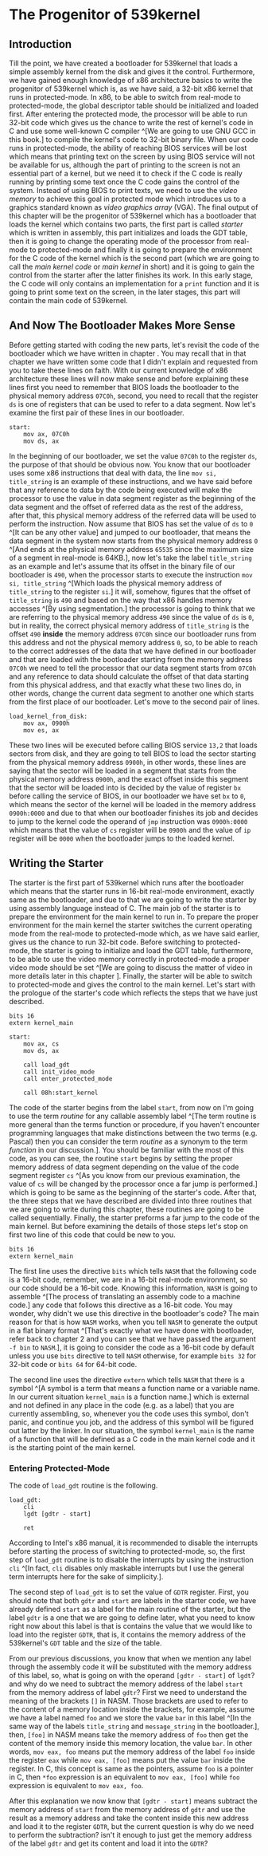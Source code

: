 # The Progenitor of 539kernel

## Introduction
Till the point, we have created a bootloader for 539kernel that loads a simple assembly kernel from the disk and gives it the control. Furthermore, we have gained enough knowledge of x86 architecture basics to write the progenitor of 539kernel which is, as we have said, a 32-bit x86 kernel that runs in protected-mode. In x86, to be able to switch from real-mode to protected-mode, the global descriptor table should be initialized and loaded first. After entering the protected mode, the processor will be able to run 32-bit code <!-- TODO: CHECK, can real-mode somehow runs 32-bit code? --> which gives us the chance to write the rest of kernel's code in C and use some well-known C compiler ^[We are going to use GNU GCC in this book.] to compile the kernel's code to 32-bit binary file. When our code runs in protected-mode, the ability of reaching BIOS services will be lost which means that printing text on the screen by using BIOS service will not be available for us, although the part of printing to the screen is not an essential part of a kernel, but we need it to check if the C code is really running by printing some text once the C code gains the control of the system. Instead of using BIOS to print texts, we need to use the *video memory* to achieve this goal in protected mode which introduces us to a graphics standard known as *video graphics array* (VGA). The final output of this chapter will be the progenitor of 539kernel which has a bootloader that loads the kernel which contains two parts, the first part is called *starter* which is written in assembly, this part initializes and loads the GDT table, then it is going to change the operating mode of the processor from real-mode to protected-mode and finally it is going to prepare the environment for the C code of the kernel which is the second part (which we are going to call the *main kernel code* or *main kernel* in short) and it is going to gain the control from the starter after the latter finishes its work. In this early stage, the C code will only contains an implementation for a `print` function and it is going to print some text on the screen, in the later stages, this part will contain the main code of 539kernel.

## And Now The Bootloader Makes More Sense
Before getting started with coding the new parts, let's revisit the code of the bootloader which we have written in chapter <!-- [REF] -->. You may recall that in that chapter we have written some code that I didn't explain and requested from you to take these lines on faith. With our current knowledge of x86 architecture these lines will now make sense and before explaining these lines first you need to remember that BIOS loads the bootloader to the physical memory address `07C0h`, second, you need to recall that the register `ds` is one of registers that can be used to refer to a data segment. Now let's examine the first pair of these lines in our bootloader.

```{.asm}
start:
	mov ax, 07C0h
	mov ds, ax
```

In the beginning of our bootloader, we set the value `07C0h` to the register `ds`, the purpose of that should be obvious now. You know that our bootloader uses some x86 instructions that deal with data, the line `mov si, title_string` is an example of these instructions, and we have said before that any reference to data by the code being executed will make the processor to use the value in data segment register as the beginning of the data segment and the offset of referred data as the rest of the address, after that, this physical memory address of the referred data will be used to perform the instruction. Now assume that BIOS has set the value of `ds` to `0` ^[It can be any other value] and jumped to our bootloader, that means the data segment in the system now starts from the physical memory address `0` ^[And ends at the physical memory address `65535` since the maximum size of a segment in real-mode is 64KB.], now let's take the label `title_string` as an example and let's assume that its offset in the binary file of our bootloader is `490`, when the processor starts to execute the instruction `mov si, title_string` ^[Which loads the physical memory address of `title_string` to the register `si`.] it will, somehow, figures that the offset of `title_string` is `490` and based on the way that x86 handles memory accesses ^[By using segmentation.] the processor is going to think that we are referring to the physical memory address `490` since the value of `ds` is `0`, but in reality, the correct physical memory address of `title_string` is the offset `490` **inside** the memory address `07C0h` since our bootloader runs from this address and not the physical memory address `0`, so, to be able to reach to the correct addresses of the data that we have defined in our bootloader and that are loaded with the bootloader starting from the memory address `07C0h` we need to tell the processor that our data segment starts from `07C0h` and any reference to data should calculate the offset of that data starting from this physical address, and that exactly what these two lines do, in other words, change the current data segment to another one which starts from the first place of our bootloader. Let's move to the second pair of lines.

```{.asm}
load_kernel_from_disk:
	mov ax, 0900h
	mov es, ax
```

These two lines will be executed before calling BIOS service `13,2` that loads sectors from disk, and they are going to tell BIOS to load the sector starting from the physical memory address `0900h`, in other words, these lines are saying that the sector will be loaded in a segment that starts from the physical memory address `0900h`, and the exact offset inside this segment that the sector will be loaded into is decided by the value of register `bx` before calling the service of BIOS, in our bootloader we have set `bx` to `0`, which means the sector of the kernel will be loaded in the memory address `0900h:0000` and due to that when our bootloader finishes its job and decides to jump to the kernel code the operand of `jmp` instruction was `0900h:0000` which means that the value of `cs` register will be `0900h` and the value of `ip` register will be `0000` when the bootloader jumps to the loaded kernel.

## Writing the Starter
The starter is the first part of 539kernel which runs after the bootloader which means that the starter runs in 16-bit real-mode environment, exactly same as the bootloader, and due to that we are going to write the starter by using assembly language instead of C. The main job of the starter is to prepare the environment for the main kernel to run in. To prepare the proper environment for the main kernel the starter switches the current operating mode from the real-mode to protected-mode which, as we have said earlier, gives us the chance to run 32-bit code. Before switching to protected-mode, the starter is going to initialize and load the GDT table, furthermore, to be able to use the video memory correctly in protected-mode a proper video mode should be set ^[We are going to discuss the matter of video in more details later in this chapter <!-- [REF] -->]. Finally, the starter will be able to switch to protected-mode and gives the control to the main kernel. Let's start with the prologue of the starter's code which reflects the steps that we have just described.

```{.asm}
bits 16
extern kernel_main

start:
	mov ax, cs
	mov ds, ax
		
	call load_gdt
	call init_video_mode
	call enter_protected_mode
	
	call 08h:start_kernel
```

The code of the starter begins from the label `start`, from now on I'm going to use the term *routine* for any callable assembly label ^[The term routine is more general than the terms function or procedure, if you haven't encounter programming languages that make distinctions between the two terms (e.g. Pascal) then you can consider the term *routine* as a synonym to the term *function* in our discussion.]. You should be familiar with the most of this code, as you can see, the routine `start` begins by setting the proper memory address of data segment depending on the value of the code segment register `cs` ^[As you know from our previous examination, the value of `cs` will be changed by the processor once a far jump is performed.] which is going to be same as the beginning of the starter's code. After that, the three steps that we have described are divided into three routines that we are going to write during this chapter, these routines are going to be called sequentially. Finally, the starter preforms a far jump to the code of the main kernel. But before examining the details of those steps let's stop on first two line of this code that could be new to you.

```{.asm}
bits 16
extern kernel_main
```

The first line uses the directive <!-- TODO: have we explained the meaning of "directives" in NASM? --> `bits` which tells `NASM` that the following code is a 16-bit code, remember, we are in a 16-bit real-mode environment, so our code should be a 16-bit code. Knowing this information, `NASM` is going to assemble ^[The process of translating an assembly code to a machine code.] any code that follows this directive as a 16-bit code. You may wonder, why didn't we use this directive in the bootloader's code? The main reason for that is how `NASM` works, when you tell `NASM` to generate the output in a flat binary format ^[That's exactly what we have done with bootloader, refer back to chapter 2 <!-- [REF] --> and you can see that we have passed the argument `-f bin` to `NASM`.], it is going to consider the code as a 16-bit code by default unless you use `bits` directive to tell `NASM` otherwise, for example `bits 32` for 32-bit code or `bits 64` for 64-bit code.

The second line uses the directive `extern` which tells `NASM` that there is a symbol ^[A symbol is a term that means a function name or a variable name. In our current situation `kernel_main` is a function name.] which is external and not defined in any place in the code (e.g. as a label) that you are currently assembling, so, whenever you the code uses this symbol, don't panic, and continue you job, and the address of this symbol will be figured out latter by the linker. In our situation, the symbol `kernel_main` is the name of a function that will be defined as a C code in the main kernel code and it is the starting point of the main kernel.

### Entering Protected-Mode
The code of `load_gdt` routine is the following.

```{.asm}
load_gdt:
	cli
	lgdt [gdtr - start]
	
	ret
```

According to Intel's x86 manual, it is recommended to disable the interrupts before starting the process of switching to protected-mode, so, the first step of `load_gdt` routine is to disable the interrupts by using the instruction `cli` ^[In fact, `cli` disables only maskable interrupts but I use the general term interrupts here for the sake of simplicity.].

The second step of `load_gdt` is to set the value of `GDTR` register. First, you should note that both `gdtr` and `start` are labels in the starter code, we have already defined `start` as a label for the main routine of the starter, but the label `gdtr` is a one that we are going to define later, what you need to know right now about this label is that is contains the value that we would like to load into the register `GDTR`, that is, it contains the memory address of the 539kernel's `GDT` table and the size of the table.

From our previous discussions, you know that when we mention any label through the assembly code it will be substituted with the memory address of this label, so, what is going on with the operand `[gdtr - start]` of `lgdt`? and why do we need to subtract the memory address of the label `start` from the memory address of label `gdtr`? First we need to understand the meaning of the brackets `[]` in NASM. Those brackets are used to refer to the content of a memory location inside the brackets, for example, assume we have a label named `foo` and we store the value `bar` in this label ^[In the same way of the labels `title_string` and `message_string` in the bootloader.], then, `[foo]` in NASM means take the memory address of `foo` then get the content of the memory inside this memory location, the value `bar`. In other words, `mov eax, foo` means put the memory address of the label `foo` inside the register `eax` while `mov eax, [foo]`  means put the value `bar` inside the register. In C, this concept is same as the pointers, assume `foo` is a pointer in C, then `*foo` expression is an equivalent to `mov eax, [foo]` while `foo` expression is equivalent to `mov eax, foo`.

After this explanation we now know that `[gdtr - start]` means subtract the memory address of `start` from the memory address of `gdtr` and use the result as a memory address and take the content inside this new address and load it to the register `GDTR`, but the current question is why do we need to perform the subtraction? isn't it enough to just get the memory address of the label `gdtr` and get its content and load it into the `GDTR`?

<!-- Explaining load_gdt and enter_protected_mode -->

<!--
### Setting Video Mode
### Giving the Main Kernel Code the Control

## Writing the C Kernel
### A Glance at Graphics with VGA
#### VGA Text Mode
#### VGA Graphics Mode

## Loading More Sectors in Bootloader
## Setting Up Interrupts
## Debugging the Kernel with Bochs
## The Makefile

## An Implementer or a Kernelist?
-->